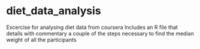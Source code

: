 # diet_data_analysis
Excercise for analysing diet data from coursera
Includes an R file that details with commentary a couple of the steps necessary to find the median weight of all the participants

